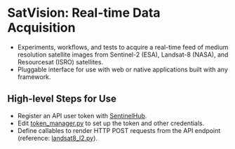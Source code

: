 # SatVision: Real-time Data Acquisition

- Experiments, workflows, and tests to acquire a real-time feed of medium resolution satellite images from Sentinel-2 (ESA), Landsat-8 (NASA), and Resourcesat (ISRO) satellites.
- Pluggable interface for use with web or native applications built with any framework.

## High-level Steps for Use

- Register an API user token with [SentinelHub](https://www.sentinel-hub.com/).
- Edit [token_manager.py](./SentinelHub/token_manager.py) to set up the token and other credentials.
- Define callables to render HTTP POST requests from the API endpoint (reference: [landsat8_l2.py](./SentinelHub/landsat8_l2.py)).
